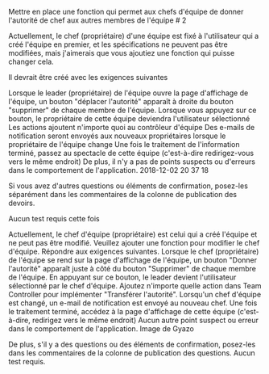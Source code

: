 Mettre en place une fonction qui permet aux chefs d'équipe de donner l'autorité de chef aux autres membres de l'équipe # 2






Actuellement, le chef (propriétaire) d'une équipe est fixé à l'utilisateur qui a créé l'équipe en premier, et les spécifications ne peuvent pas être modifiées, mais j'aimerais que vous ajoutiez une fonction qui puisse changer cela.

Il devrait être créé avec les exigences suivantes

Lorsque le leader (propriétaire) de l'équipe ouvre la page d'affichage de l'équipe, un bouton "déplacer l'autorité" apparaît à droite du bouton "supprimer" de chaque membre de l'équipe.
Lorsque vous appuyez sur ce bouton, le propriétaire de cette équipe deviendra l'utilisateur sélectionné
Les actions ajoutent n'importe quoi au contrôleur d'équipe
Des e-mails de notification seront envoyés aux nouveaux propriétaires lorsque le propriétaire de l'équipe change
Une fois le traitement de l'information terminé, passez au spectacle de cette équipe (c'est-à-dire redirigez-vous vers le même endroit)
De plus, il n'y a pas de points suspects ou d'erreurs dans le comportement de l'application.
2018-12-02 20 37 18

Si vous avez d'autres questions ou éléments de confirmation, posez-les séparément dans les commentaires de la colonne de publication des devoirs.

Aucun test requis cette fois

Actuellement, le chef d'équipe (propriétaire) est celui qui a créé l'équipe et ne peut pas être modifié. Veuillez ajouter une fonction pour modifier le chef d'équipe.
Répondre aux exigences suivantes.
Lorsque le chef (propriétaire) de l'équipe se rend sur la page d'affichage de l'équipe, un bouton "Donner l'autorité" apparaît juste à côté du bouton "Supprimer" de chaque membre de l'équipe.
En appuyant sur ce bouton, le leader devient l'utilisateur sélectionné par le chef d'équipe.
Ajoutez n'importe quelle action dans Team Controller pour implémenter "Transférer l'autorité".
Lorsqu'un chef d'équipe est changé, un e-mail de notification est envoyé au nouveau chef.
Une fois le traitement terminé, accédez à la page d'affichage de cette équipe (c'est-à-dire, redirigez vers le même endroit)
Aucun autre point suspect ou erreur dans le comportement de l'application.
Image de Gyazo

De plus, s'il y a des questions ou des éléments de confirmation, posez-les dans les commentaires de la colonne de publication des questions.
Aucun test requis.